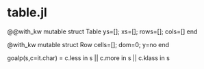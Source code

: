 

# table.jl

@@with_kw mutable struct Table
  ys=[]; xs=[]; rows=[]; cols=[] end

@with_kw mutable struct Row
  cells=[]; dom=0; y=no end

goalp(s,c=it.char) = c.less in s || c.more in s || c.klass in s


````

